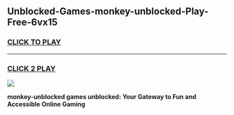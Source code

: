 
## Unblocked-Games-monkey-unblocked-Play-Free-6vx15
<h3>
<a href="https://premium76.site?title=monkey-unblocked&ref=23A">CLICK TO PLAY</a></h3>
<hr>

<h3>
<a href="https://premium76.site?title=monkey-unblocked&ref=23A">CLICK 2 PLAY</a>
  
</h3>

<a href="https://premium76.site?title=monkey-unblocked&ref=23A"><img src="https://clearcache.store/games.png"></a>


**monkey-unblocked games unblocked: Your Gateway to Fun and Accessible Online Gaming**
